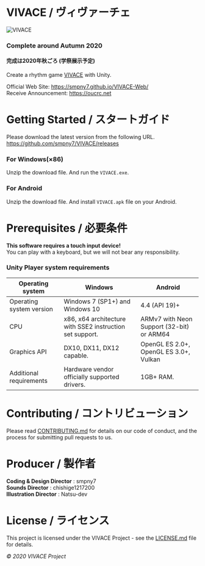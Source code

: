 # VIVACE / ヴィヴァーチェ

![VIVACE](https://raw.githubusercontent.com/smpny7/VIVACE/master/screenshot.jpg)

### Complete around Autumn 2020
#### 完成は2020年秋ごろ (学祭展示予定)
Create a rhythm game [VIVACE](https://smpny7.github.io/VIVACE-Web/) with Unity.<br />

Official Web Site: <https://smpny7.github.io/VIVACE-Web/><br />
Receive Announcement: <https://oucrc.net>


# Getting Started / スタートガイド

Please download the latest version from the following URL.<br />
<https://github.com/smpny7/VIVACE/releases>

### For Windows(×86)
Unzip the download file.
And run the `VIVACE.exe`.

### For Android
Unzip the download file.
And install `VIVACE.apk` file on your Android.


# Prerequisites / 必要条件

**This software requires a touch input device!**<br />
You can play with a keyboard, but we will not bear any responsibility.


### Unity Player system requirements
|  Operating system  |  Windows  |  Android  |
| ---- | ---- | ---- |
|  Operating system version  |  Windows 7 (SP1+) and Windows 10  |  4.4 (API 19)+  |
|  CPU  |  x86, x64 architecture with SSE2 instruction set support.  |  ARMv7 with Neon Support (32-bit) or ARM64  |
|  Graphics API  |  DX10, DX11, DX12 capable.  |  OpenGL ES 2.0+, OpenGL ES 3.0+, Vulkan  |
|  Additional requirements  |  Hardware vendor officially supported drivers.  |  1GB+ RAM.  |


# Contributing / コントリビューション

Please read [CONTRIBUTING.md](https://github.com/smpny7/VIVACE/blob/master/CONTRIBUTION.md) for details on our code of conduct, and the process for submitting pull requests to us.


# Producer / 製作者

**Coding & Design Director** : smpny7<br />
**Sounds Director** : chishige1217200<br />
**Illustration Director** : Natsu-dev<br />


# License / ライセンス

This project is licensed under the VIVACE Project - see the [LICENSE.md](https://github.com/smpny7/VIVACE/blob/master/LICENCE) file for details.

*©︎ 2020 VIVACE Project*
